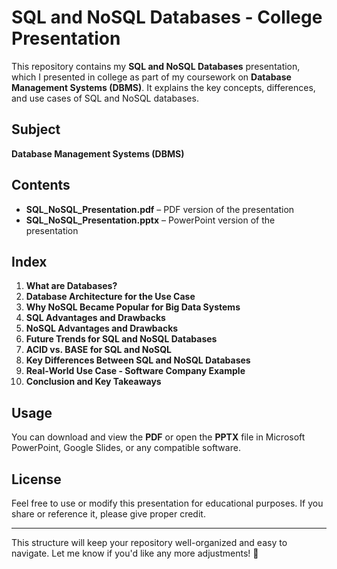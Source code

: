 # SQL and NoSQL Databases - College Presentation  

This repository contains my **SQL and NoSQL Databases** presentation, which I presented in college as part of my coursework on **Database Management Systems (DBMS)**. It explains the key concepts, differences, and use cases of SQL and NoSQL databases.

## **Subject**  
**Database Management Systems (DBMS)**  

## **Contents**  
- **SQL_NoSQL_Presentation.pdf** – PDF version of the presentation  
- **SQL_NoSQL_Presentation.pptx** – PowerPoint version of the presentation  

## **Index**  
1. **What are Databases?**  
2. **Database Architecture for the Use Case**  
3. **Why NoSQL Became Popular for Big Data Systems**  
4. **SQL Advantages and Drawbacks**  
5. **NoSQL Advantages and Drawbacks**  
6. **Future Trends for SQL and NoSQL Databases**  
7. **ACID vs. BASE for SQL and NoSQL**  
8. **Key Differences Between SQL and NoSQL Databases**  
9. **Real-World Use Case - Software Company Example**  
10. **Conclusion and Key Takeaways**  

## **Usage**  
You can download and view the **PDF** or open the **PPTX** file in Microsoft PowerPoint, Google Slides, or any compatible software.

## **License**  
Feel free to use or modify this presentation for educational purposes. If you share or reference it, please give proper credit.  

---

This structure will keep your repository well-organized and easy to navigate. Let me know if you'd like any more adjustments! 🚀
